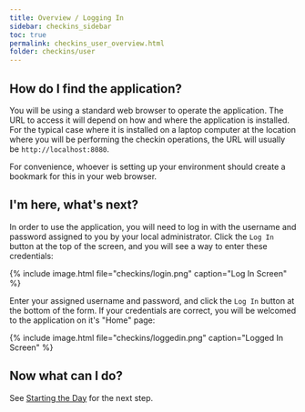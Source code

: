 ```yaml
---
title: Overview / Logging In
sidebar: checkins_sidebar
toc: true
permalink: checkins_user_overview.html
folder: checkins/user
---
```


## How do I find the application?

You will be using a standard web browser to operate the application.  The URL
to access it will depend on how and where the application is installed.  For
the typical case where it is installed on a laptop computer at the location
where you will be performing the checkin operations, the URL will usually be
`http://localhost:8080`.

For convenience, whoever is setting up your environment should create
a bookmark for this in your web browser.

## I'm here, what's next?

In order to use the application, you will need to log in with the username
and password assigned to you by your local administrator.  Click the
`Log In` button at the top of the screen, and you will see a way to enter
these credentials:

{% include image.html file="checkins/login.png" caption="Log In Screen" %}

Enter your assigned username and password, and click the `Log In` button
at the bottom of the form.  If your credentials are correct, you will be
welcomed to the application on it's "Home" page:

{% include image.html file="checkins/loggedin.png" caption="Logged In Screen" %}

## Now what can I do?

See [Starting the Day](checkins_user_starting) for the next step.
